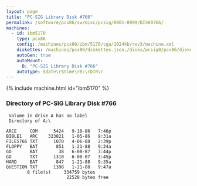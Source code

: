 ```yaml
---
layout: page
title: "PC-SIG Library Disk #766"
permalink: /software/pcx86/sw/misc/pcsig/0001-0999/DISK0766/
machines:
  - id: ibm5170
    type: pcx86
    config: /machines/pcx86/ibm/5170/cga/1024kb/rev3/machine.xml
    diskettes: /machines/pcx86/diskettes.json,/disks/pcsig0/pcx86/diskettes.json
    autoGen: true
    autoMount:
      B: "PC-SIG Library Disk #766"
    autoType: $date\r$time\rB:\rDIR\r
---
```


{% include machine.html id="ibm5170" %}

### Directory of PC-SIG Library Disk #766

     Volume in drive A has no label
     Directory of A:\

    ARCE     COM      5424   9-10-86   7:46p
    BIBLE1   ARC    323821   1-05-86   9:31a
    FILES766 TXT      1070   4-06-88   2:39p
    FLOPPY   BAT       851   1-21-88   9:34a
    GO       BAT        38   6-08-87   3:44p
    GO       TXT      1310   6-08-87   3:45p
    HARD     BAT       847   1-21-88   9:35a
    QUESTION TXT      1398   1-21-88   9:47a
            8 file(s)     334759 bytes
                           22528 bytes free
